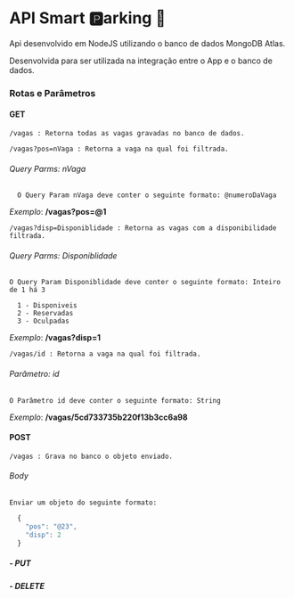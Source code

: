 # API Smart :parking:arking :car:
Api desenvolvido em NodeJS utilizando o banco de dados MongoDB Atlas.

Desenvolvida para ser utilizada na integração entre o App e o banco de dados.

### Rotas e Parâmetros

####  GET

    /vagas : Retorna todas as vagas gravadas no banco de dados.

    /vagas?pos=nVaga : Retorna a vaga na qual foi filtrada.

  ######  Query Parms: nVaga
  
      O Query Param nVaga deve conter o seguinte formato: @numeroDaVaga
    
  *Exemplo*: **/vagas?pos=@1**

    /vagas?disp=Disponiblidade : Retorna as vagas com a disponibilidade filtrada.

  ######  Query Parms: Disponiblidade
  
    O Query Param Disponiblidade deve conter o seguinte formato: Inteiro de 1 há 3
    
      1 - Disponiveis
      2 - Reservadas
      3 - Oculpadas

  *Exemplo*: **/vagas?disp=1**

    /vagas/id : Retorna a vaga na qual foi filtrada.

  ###### Parâmetro: id
  
    O Parâmetro id deve conter o seguinte formato: String
    
  *Exemplo*: **/vagas/5cd733735b220f13b3cc6a98**

  ####  POST

    /vagas : Grava no banco o objeto enviado.

  ######  Body
  
    Enviar um objeto do seguinte formato:
```javascript
  {
    "pos": "@23",
    "disp": 2
  }
```

##### - PUT

##### - DELETE


